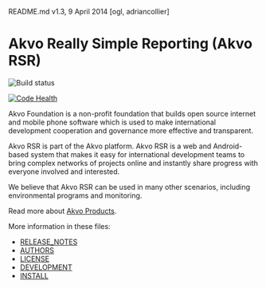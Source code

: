 README.md v1.3, 9 April 2014 [ogl, adriancollier]

# Akvo Really Simple Reporting (Akvo RSR)

![Build status](http://ci.akvo.org/app/rest/builds/buildType:(id:SanitationCompass_Test)/statusIcon)

[![Code Health](https://landscape.io/github/akvo/akvo-rsr/develop/landscape.svg?style=flat)](https://landscape.io/github/akvo/akvo-rsr/develop)

Akvo Foundation is a non-profit foundation that builds open source internet and mobile phone software which is used to make international development cooperation and governance more effective and transparent.

Akvo RSR is part of the Akvo platform. Akvo RSR is a web and Android-based system that makes it easy for international development teams to bring complex networks of projects online and instantly share progress with everyone involved and interested.

We believe that Akvo RSR can be used in many other scenarios, including environmental programs and monitoring.

Read more about [Akvo Products](http://akvo.org/products/).

More information in these files:

* [RELEASE_NOTES](RELEASE_NOTES.md)
* [AUTHORS](AUTHORS.txt)
* [LICENSE](LICENSE.md)
* [DEVELOPMENT](DEVELOPMENT.md)
* [INSTALL](INSTALL.md)




